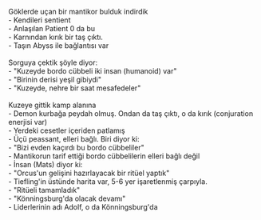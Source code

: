 Göklerde uçan bir mantikor bulduk indirdik<br>- Kendileri sentient<br>- Anlaşılan Patient 0 da bu<br>- Karnından kırık bir taş çıktı.<br>	- Taşın Abyss ile bağlantısı var<br><br>Sorguya çektik şöyle diyor:<br>- "Kuzeyde bordo cübbeli iki insan (humanoid) var"<br>	- "Birinin derisi yeşil gibiydi"<br>- "Kuzeyde, nehre bir saat mesafedeler"<br><br>Kuzeye gittik kamp alanına<br>- Demon kurbağa peydah olmuş. Ondan da taş çıktı, o da kırık (conjuration enerjisi var)<br>- Yerdeki cesetler içeriden patlamış<br>- Üçü peassant, elleri bağlı. Biri diyor ki:<br>	- "Bizi evden kaçırdı bu bordo cübbeliler"<br>- Mantikorun tarif ettiği bordo cübbelilerin elleri bağlı değil<br>- İnsan (Mats) diyor ki:<br>	- "Orcus'un gelişini hazırlayacak bir ritüel yaptık"<br>- Tiefling'in üstünde harita var, 5-6 yer işaretlenmiş çarpıyla.<br>	- "Ritüeli tamamladık"<br>	- "Könningsburg'da olacak devamı"<br>	- Liderlerinin adı Adolf, o da Könningsburg'da
